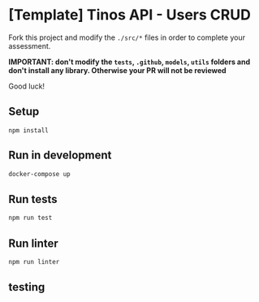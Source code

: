 # [Template] Tinos API - Users CRUD

Fork this project and modify the `./src/*` files in order to complete your assessment.

**IMPORTANT: don't modify the `tests`, `.github`, `models`, `utils` folders and don't install any library. Otherwise your PR will not be reviewed**

Good luck!

## Setup
```
npm install
```

## Run in development
```bash
docker-compose up
```

## Run tests
```bash
npm run test
```

## Run linter
```bash
npm run linter
```

## testing